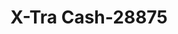 ---
f_zip-code: 38879
f_state-code: MS
title: X-Tra Cash-28875
f_phone: 662-566-7900
f_city-only: Verona
f_address: 4972 Raymond Avenue Verona
f_location-unique-id: '28875'
slug: x-tra-cash-28875
updated-on: '2024-05-30T13:46:58.046Z'
created-on: '2024-05-30T13:36:59.803Z'
published-on: '2024-05-30T13:54:32.469Z'
f_city-state: cms/city/verona-ms.md
f_company: cms/company/x-tra-cash.md
f_state: cms/state/mississippi.md
layout: '[payday-loan].html'
tags: payday-loan
---